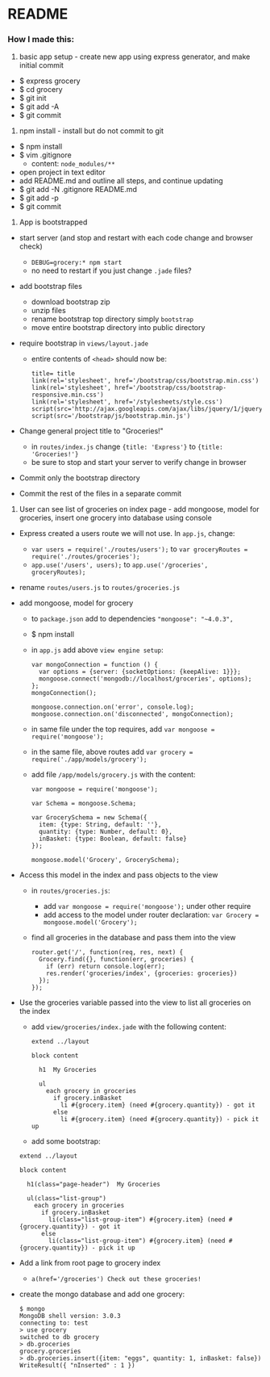 # README

### How I made this:

1. basic app setup - create new app using express generator, and make initial commit
  * $ express grocery
  * $ cd grocery
  * $ git init
  * $ git add -A
  * $ git commit
1. npm install - install but do not commit to git
  * $ npm install
  * $ vim .gitignore
    * content: `node_modules/**`
  * open project in text editor
  * add README.md and outline all steps, and continue updating
  * $ git add -N .gitignore README.md
  * $ git add -p
  * $ git commit
1. App is bootstrapped
  * start server (and stop and restart with each code change and browser check)
    * `DEBUG=grocery:* npm start`
    * no need to restart if you just change `.jade` files?
  * add bootstrap files
    * download bootstrap zip
    * unzip files
    * rename bootstrap top directory simply `bootstrap`
    * move entire bootstrap directory into public directory
  * require bootstrap in `views/layout.jade`
    * entire contents of `<head>` should now be:

      ```
      title= title
      link(rel='stylesheet', href='/bootstrap/css/bootstrap.min.css')
      link(rel='stylesheet', href='/bootstrap/css/bootstrap-responsive.min.css')
      link(rel='stylesheet', href='/stylesheets/style.css')
      script(src='http://ajax.googleapis.com/ajax/libs/jquery/1/jquery.min.js')
      script(src='/bootstrap/js/bootstrap.min.js')
      ```

  * Change general project title to "Groceries!"
    * in `routes/index.js` change `{title: 'Express'}` to `{title: 'Groceries!'}`
    * be sure to stop and start your server to verify change in browser
  * Commit only the bootstrap directory
  * Commit the rest of the files in a separate commit
1. User can see list of groceries on index page - add mongoose, model for groceries, insert one grocery into database using console
  * Express created a users route we will not use. In `app.js`, change:
    * `var users = require('./routes/users');` to `var groceryRoutes = require('./routes/groceries');`
    * `app.use('/users', users);` to `app.use('/groceries', groceryRoutes);`
  * rename `routes/users.js` to `routes/groceries.js`
  * add mongoose, model for grocery
    * to `package.json` add to dependencies `"mongoose": "~4.0.3",`
    * $ npm install
    * in `app.js` add above `view engine setup`:

      ```
      var mongoConnection = function () {
        var options = {server: {socketOptions: {keepAlive: 1}}};
        mongoose.connect('mongodb://localhost/groceries', options);
      };
      mongoConnection();

      mongoose.connection.on('error', console.log);
      mongoose.connection.on('disconnected', mongoConnection);
      ```

    * in same file under the top requires, add `var mongoose = require('mongoose');`
    * in the same file, above routes add `var grocery = require('./app/models/grocery');`
    * add file `/app/models/grocery.js` with the content:

      ```
      var mongoose = require('mongoose');

      var Schema = mongoose.Schema;

      var GrocerySchema = new Schema({
        item: {type: String, default: ''},
        quantity: {type: Number, default: 0},
        inBasket: {type: Boolean, default: false}
      });

      mongoose.model('Grocery', GrocerySchema);
      ```
  * Access this model in the index and pass objects to the view
    * in `routes/groceries.js`:
      * add `var mongoose = require('mongoose');` under other require
      * add access to the model under router declaration: `var Grocery = mongoose.model('Grocery');`
    * find all groceries in the database and pass them into the view

      ```
      router.get('/', function(req, res, next) {
        Grocery.find({}, function(err, groceries) {
          if (err) return console.log(err);
          res.render('groceries/index', {groceries: groceries})
        });
      });
      ```
  * Use the groceries variable passed into the view to list all groceries on the index
    * add `view/groceries/index.jade` with the following content:

      ```
      extend ../layout

      block content

        h1  My Groceries

        ul
          each grocery in groceries
            if grocery.inBasket
              li #{grocery.item} (need #{grocery.quantity}) - got it
            else
              li #{grocery.item} (need #{grocery.quantity}) - pick it up
      ```

    * add some bootstrap:

    ```
    extend ../layout

    block content

      h1(class="page-header")  My Groceries

      ul(class="list-group")
        each grocery in groceries
          if grocery.inBasket
            li(class="list-group-item") #{grocery.item} (need #{grocery.quantity}) - got it
          else
            li(class="list-group-item") #{grocery.item} (need #{grocery.quantity}) - pick it up
    ```

  * Add a link from root page to grocery index
    * `a(href='/groceries') Check out these groceries!`
  * create the mongo database and add one grocery:

    ```
    $ mongo
    MongoDB shell version: 3.0.3
    connecting to: test
    > use grocery
    switched to db grocery
    > db.groceries
    grocery.groceries
    > db.groceries.insert({item: "eggs", quantity: 1, inBasket: false})
    WriteResult({ "nInserted" : 1 })
    ```
